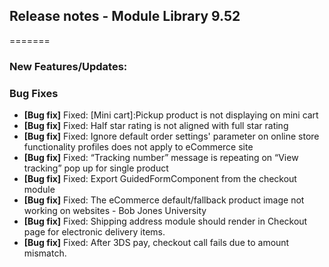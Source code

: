 ## Release notes - Module Library 9.52
=======

### New Features/Updates:

### Bug Fixes

* **[Bug fix]** Fixed: [Mini cart]:Pickup product is not displaying on mini cart
* **[Bug fix]** Fixed: Half star rating is not aligned with full star rating
* **[Bug fix]** Fixed: Ignore default order settings' parameter on online store functionality profiles does not apply to eCommerce site
* **[Bug fix]** Fixed: “Tracking number” message is repeating on “View tracking” pop up for single product
* **[Bug fix]** Fixed: Export GuidedFormComponent from the checkout module
* **[Bug fix]** Fixed: The eCommerce default/fallback product image not working on websites - Bob Jones University
* **[Bug fix]** Fixed: Shipping address module should render in Checkout page for electronic delivery items.
* **[Bug fix]** Fixed: After 3DS pay, checkout call fails due to amount mismatch.
